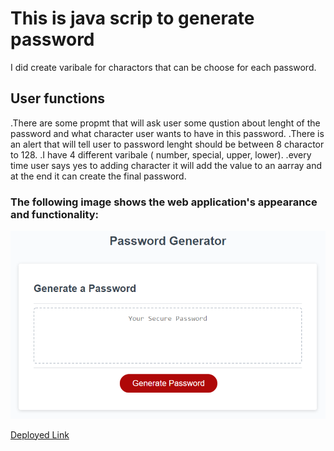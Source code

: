 # This is java scrip to generate password
I did create varibale for charactors that can be choose for each password.

## User functions

.There are some propmt that will ask user some qustion about lenght of the password and what character user wants to have in this password.
.There is an alert that will tell user to password lenght should be between 8 charactor to 128.
.I have 4 different varibale ( number, special, upper, lower).
.every time user says yes to adding character it will add the value to an aarray and at the end it can create the final password. 

### The following image shows the web application's appearance and functionality:
![preview image](https://github.com/samiyeahsan/passwordgenerator-html/blob/main/assets/image/passwordpic.png?raw=true)

[Deployed Link](https://samiyeahsan.github.io/passwordgenerator-html/)

